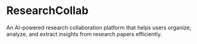 # ResearchCollab
An AI-powered research collaboration platform that helps users organize, analyze, and extract insights from research papers efficiently.
